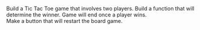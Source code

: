 Build a Tic Tac Toe game that involves two players.
Build a function that will determine the winner.
Game will end once a player wins.  
Make a button that will restart the board game.



